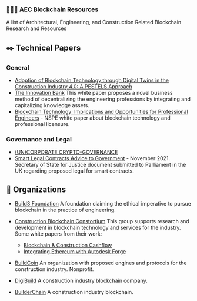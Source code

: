 ### 👷🏾‍♂️ AEC Blockchain Resources
A list of Architectural, Engineering, and Construction Related Blockchain Research and Resources

## ✒️ Technical Papers
### General
- [Adoption of Blockchain Technology through Digital Twins in the Construction Industry 4.0: A PESTELS Approach](https://www.mdpi.com/2075-5309/11/12/670/pdf)
- [The Innovation Bank](https://www.coengineers.com/wp-content/uploads/2021/04/R8_IMECE2020-23015.pdf) This white paper proposes a novel business method of decentralizing the engineering professions by integrating and capitalizing knowledge assets.
- [Blockchain Technology: Implications and Opportunities for Professional Engineers](https://www.nspe.org/sites/default/files/resources/pdfs/NSPE-Whitepaper-Blockchain-Technology-2016-final.pdf) - NSPE white paper about blockchain technology and professional licensure.

### Governance and Legal
- [(UN)CORPORATE CRYPTO-GOVERNANCE](http://fordhamlawreview.org/wp-content/uploads/2020/04/Reyes_April_A_13.pdf)
- [Smart Legal Contracts Advice to Government](https://s3-eu-west-2.amazonaws.com/lawcom-prod-storage-11jsxou24uy7q/uploads/2021/11/Smart-legal-contracts-accessible.pdf) - November 2021. Secretary of State for Justice document submitted to Parliament in the UK regarding proposed legal for smart contracts.

## 🤝 Organizations
- [Build3 Foundation](https://www.build3.foundation) A foundation claiming the ethical imperative to pursue blockchain in the practice of engineering.

- [Construction Blockchain Constortium](https://www.linkedin.com/company/construction-blockchain/) This group supports research and development in blockchain technology and services for the industry. Some white papers from their work:
    - [Blockchain & Construction Cashflow](https://static1.squarespace.com/static/58b6047520099e545622d498/t/5fdb6089ad5a0604f7feaf5e/1608212649913/CBC2020-WP1_Cashflow.pdf) 
    - [Integrating Ethereum with Autodesk Forge](https://static1.squarespace.com/static/58b6047520099e545622d498/t/5ef5fbbfe2d6737ff9ecb2f0/1593179078269/CBC-CS1_AutodeskForge_PDF-Version.pdf)

- [BuildCoin](https://www.buildcoinfoundation.org/buildcoin-ecosystem/)
An organization with proposed engines and protocols for the construction industry. Nonprofit.

- [DigiBuild](https://digibuild.com/) A construction industry blockchain company.

- [BuilderChain](https://builderchain.io/manifesto) A construction industry blockchain.
